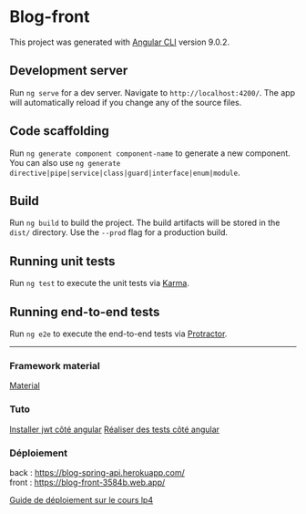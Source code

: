 # Blog-front

This project was generated with [Angular CLI](https://github.com/angular/angular-cli) version 9.0.2.

## Development server

Run `ng serve` for a dev server. Navigate to `http://localhost:4200/`. The app will automatically reload if you change any of the source files.

## Code scaffolding

Run `ng generate component component-name` to generate a new component. You can also use `ng generate directive|pipe|service|class|guard|interface|enum|module`.

## Build

Run `ng build` to build the project. The build artifacts will be stored in the `dist/` directory. Use the `--prod` flag for a production build.

## Running unit tests

Run `ng test` to execute the unit tests via [Karma](https://karma-runner.github.io).

## Running end-to-end tests

Run `ng e2e` to execute the end-to-end tests via [Protractor](http://www.protractortest.org/).

---

### Framework material

[Material](https://material.angular.io/)

### Tuto

[Installer jwt côté angular](https://www.techiediaries.com/angular/jwt-authentication-angular-9-example/)
[Réaliser des tests côté angular](https://www.tutorialandexample.com/angular-8-unit-testing/)

### Déploiement

back : https://blog-spring-api.herokuapp.com/   
front : https://blog-front-3584b.web.app/

[Guide de déploiement sur le cours lp4](https://simplonco.github.io/lp4-2019/session7/deploy/)

